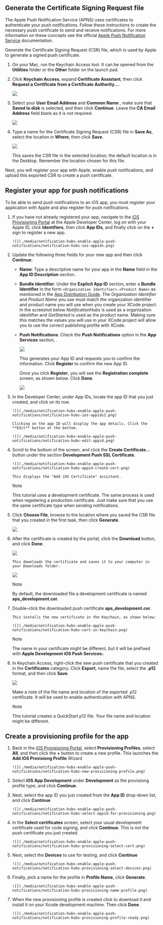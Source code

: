 

## Generate the Certificate Signing Request file
The Apple Push Notification Service (APNS) uses certificates to authenticate your push notifications. Follow these instructions to create the necessary push certificate to send and receive notifications. For more information on these concepts see the official [Apple Push Notification Service](http://go.microsoft.com/fwlink/p/?LinkId=272584) documentation.

Generate the Certificate Signing Request (CSR) file, which is used by Apple to generate a signed push certificate.

1. On your Mac, run the Keychain Access tool. It can be opened from the **Utilities** folder or the **Other** folder on the launch pad.
2. Click **Keychain Access**, expand **Certificate Assistant**, then click **Request a Certificate from a Certificate Authority...**.
   
      ![](./media/notification-hubs-enable-apple-push-notifications/notification-hubs-request-cert-from-ca.png)
3. Select your **User Email Address** and **Common Name** , make sure that **Saved to disk** is selected, and then click **Continue**. Leave the **CA Email Address** field blank as it is not required.
   
      ![](./media/notification-hubs-enable-apple-push-notifications/notification-hubs-csr-info.png)
4. Type a name for the Certificate Signing Request (CSR) file in **Save As**, select the location in **Where**, then click **Save**.
   
      ![](./media/notification-hubs-enable-apple-push-notifications/notification-hubs-save-csr.png)
   
      This saves the CSR file in the selected location; the default location is in the Desktop. Remember the location chosen for this file.

Next, you will register your app with Apple, enable push notifications, and upload this exported CSR to create a push certificate.

## Register your app for push notifications
To be able to send push notifications to an iOS app, you must register your application with Apple and also register for push notifications.  

1. If you have not already registered your app, navigate to the <a href="http://go.microsoft.com/fwlink/p/?LinkId=272456" target="_blank">iOS Provisioning Portal</a> at the Apple Developer Center, log on with your Apple ID, click **Identifiers**, then click **App IDs**, and finally click on the **+** sign to register a new app.
   
       ![](./media/notification-hubs-enable-apple-push-notifications/notification-hubs-ios-appids.png)
2. Update the following three fields for your new app and then click **Continue**:
   
   * **Name**: Type a descriptive name for your app in the **Name** field in the **App ID Description** section.
   * **Bundle Identifier**: Under the **Explicit App ID** section, enter a **Bundle Identifier** in the form `<Organization Identifier>.<Product Name>` as mentioned in the [App Distribution Guide](https://developer.apple.com/library/mac/documentation/IDEs/Conceptual/AppDistributionGuide/ConfiguringYourApp/ConfiguringYourApp.html#//apple_ref/doc/uid/TP40012582-CH28-SW8). The *Organization Identifier* and *Product Name* you use must match the organization identifier and product name you will use when you create your XCode project. In the screeshot below *NotificationHubs* is used as a organization idenitifier and *GetStarted* is used as the product name. Making sure this matches the values you will use in your XCode project will allow you to use the correct publishing profile with XCode. 
   * **Push Notifications**: Check the **Push Notifications** option in the **App Services** section, .
     
     ![](./media/notification-hubs-enable-apple-push-notifications/notification-hubs-new-appid-info.png)
     
      This generates your App ID and requests you to confirm the information. Click **Register** to confirm the new App ID.
     
      Once you click **Register**, you will see the **Registration complete** screen, as shown below. Click **Done**.
     
     ![](./media/notification-hubs-enable-apple-push-notifications/notification-hubs-appid-registration-complete.png)
3. In the Developer Center, under App IDs, locate the app ID that you just created, and click on its row.
   
       ![](./media/notification-hubs-enable-apple-push-notifications/notification-hubs-ios-appids2.png)
   
       Clicking on the app ID will display the app details. Click the **Edit** button at the bottom.
   
       ![](./media/notification-hubs-enable-apple-push-notifications/notification-hubs-edit-appid.png)
4. Scroll to the bottom of the screen, and click the **Create Certificate...** button under the section **Development Push SSL Certificate**.
   
       ![](./media/notification-hubs-enable-apple-push-notifications/notification-hubs-appid-create-cert.png)
   
       This displays the "Add iOS Certificate" assistant.
   
   > [!NOTE]
   > This tutorial uses a development certificate. The same process is used when registering a production certificate. Just make sure that you use the same certificate type when sending notifications.
   > 
5. Click **Choose File**, browse to the location where you saved the CSR file that you created in the first task, then click **Generate**.
   
      ![](./media/notification-hubs-enable-apple-push-notifications/notification-hubs-appid-cert-choose-csr.png)
6. After the certificate is created by the portal, click the **Download** button, and click **Done**.
   
      ![](./media/notification-hubs-enable-apple-push-notifications/notification-hubs-appid-download-cert.png)
   
       This downloads the certificate and saves it to your computer in your Downloads folder.
   
      ![](./media/notification-hubs-enable-apple-push-notifications/notification-hubs-cert-downloaded.png)
   
   > [!NOTE]
   > By default, the downloaded file a development certificate is named **aps_development.cer**.
   > 
7. Double-click the downloaded push certificate **aps_development.cer**.
   
       This installs the new certificate in the Keychain, as shown below:
   
       ![](./media/notification-hubs-enable-apple-push-notifications/notification-hubs-cert-in-keychain.png)
   
   > [!NOTE]
   > The name in your certificate might be different, but it will be prefixed with **Apple Development iOS Push Services:**.
   > 
8. In Keychain Access, right-click the new push certificate that you created in the **Certificates** category. Click **Export**, name the file, select the **.p12** format, and then click **Save**.
   
    ![](./media/notification-hubs-enable-apple-push-notifications/notification-hubs-export-cert-p12.png)
   
    Make a note of the file name and location of the exported .p12 certificate. It will be used to enable authentication with APNS.
   
   > [!NOTE]
   > This tutorial creates a QuickStart.p12 file. Your file name and location might be different.
   > 
   > 
   > 
   > 
   > 

## Create a provisioning profile for the app
1. Back in the <a href="http://go.microsoft.com/fwlink/p/?LinkId=272456" target="_blank">iOS Provisioning Portal</a>, select **Provisioning Profiles**, select **All**, and then click the **+** button to create a new profile. This launches the **Add iOS Provisiong Profile** Wizard
   
       ![](./media/notification-hubs-enable-apple-push-notifications/notification-hubs-new-provisioning-profile.png)
2. Select **iOS App Development** under **Development** as the provisiong profile type, and click **Continue**. 
3. Next, select the app ID you just created from the **App ID** drop-down list, and click **Continue**
   
       ![](./media/notification-hubs-enable-apple-push-notifications/notification-hubs-select-appid-for-provisioning.png)
4. In the **Select certificates** screen, select your usual development certificate used for code signing, and click **Continue**. This is not the push certificate you just created.
   
       ![](./media/notification-hubs-enable-apple-push-notifications/notification-hubs-provisioning-select-cert.png)
5. Next, select the **Devices** to use for testing, and click **Continue**
   
       ![](./media/notification-hubs-enable-apple-push-notifications/notification-hubs-provisioning-select-devices.png)
6. Finally, pick a name for the profile in **Profile Name**, click **Generate**.
   
       ![](./media/notification-hubs-enable-apple-push-notifications/notification-hubs-provisioning-name-profile.png)
7. When the new provisioning profile is created click to download it and install it on your Xcode development machine. Then click **Done**.
   
       ![](./media/notification-hubs-enable-apple-push-notifications/notification-hubs-provisioning-profile-ready.png)

